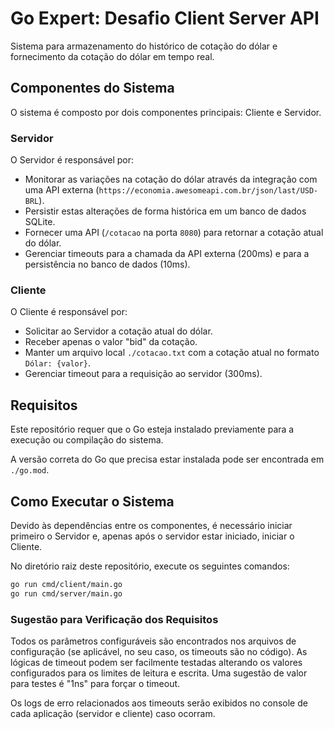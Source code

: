 # Go Expert: Desafio Client Server API

Sistema para armazenamento do histórico de cotação do dólar e fornecimento da cotação do dólar em tempo real.

## Componentes do Sistema

O sistema é composto por dois componentes principais: Cliente e Servidor.

### Servidor

O Servidor é responsável por:
- Monitorar as variações na cotação do dólar através da integração com uma API externa (`https://economia.awesomeapi.com.br/json/last/USD-BRL`).
- Persistir estas alterações de forma histórica em um banco de dados SQLite.
- Fornecer uma API (`/cotacao` na porta `8080`) para retornar a cotação atual do dólar.
- Gerenciar timeouts para a chamada da API externa (200ms) e para a persistência no banco de dados (10ms).

### Cliente

O Cliente é responsável por:
- Solicitar ao Servidor a cotação atual do dólar.
- Receber apenas o valor "bid" da cotação.
- Manter um arquivo local `./cotacao.txt` com a cotação atual no formato `Dólar: {valor}`.
- Gerenciar timeout para a requisição ao servidor (300ms).

## Requisitos

Este repositório requer que o Go esteja instalado previamente para a execução ou compilação do sistema.

A versão correta do Go que precisa estar instalada pode ser encontrada em `./go.mod`.

## Como Executar o Sistema

Devido às dependências entre os componentes, é necessário iniciar primeiro o Servidor e, apenas após o servidor estar iniciado, iniciar o Cliente.

No diretório raiz deste repositório, execute os seguintes comandos:

```bash
go run cmd/client/main.go
go run cmd/server/main.go
```

### Sugestão para Verificação dos Requisitos

Todos os parâmetros configuráveis são encontrados nos arquivos de configuração (se aplicável, no seu caso, os timeouts são no código). As lógicas de timeout podem ser facilmente testadas alterando os valores configurados para os limites de leitura e escrita. Uma sugestão de valor para testes é "1ns" para forçar o timeout.

Os logs de erro relacionados aos timeouts serão exibidos no console de cada aplicação (servidor e cliente) caso ocorram.


